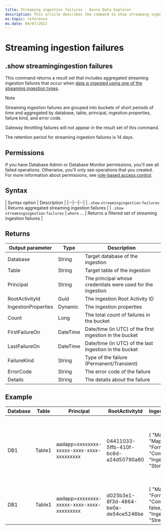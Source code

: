```yaml
---
title: Streaming ingestion failures - Azure Data Explorer
description: This article describes the command to show streaming ingestion failures in Azure Data Explorer.
ms.topic: reference
ms.date: 04/07/2022
---
```


# Streaming ingestion failures

## .show streamingingestion failures

This command returns a result set that includes aggregated streaming ingestion failures that occur when [data is ingested using one of the streaming ingestion types](../../ingest-data-streaming.md#choose-the-appropriate-streaming-ingestion-type).

> [!NOTE]
> Streaming ingestion failures are grouped into buckets of short periods of time and aggregated by database, table, principal, ingestion properties, failure kind, and error code.
>
> Gateway throttling failures will not appear in the result set of this command.
>
> The retention period for streaming ingestion failures is 14 days.

## Permissions

If you have Database Admin or Database Monitor permissions, you'll see all failed operations. Otherwise, you'll only see operations that you created. For more information about permissions, see [role-based access control](access-control/role-based-access-control.md).

## Syntax

| Syntax option | Description |
|--|--|--|
| `.show` `streamingingestion` `failures` | Returns aggregated streaming ingestion failures |
| `.show` `streamingingestion` `failures` \| `where` ... | Returns a filtered set of streaming ingestion failures |

## Returns

| Output parameter | Type | Description |
|--|--|--|
| Database | String | Target database of the ingestion |
| Table | String | Target table of the ingestion |
| Principal | String | The principal whosе credentials were used for the ingestion |
| RootActivityId | Guid | The ingestion Root Activity ID |
| IngestionProperties | Dynamic | The ingestion properties |
| Count | Long | The total count of failures in the bucket |
| FirstFailureOn | DateTime | Date/time (in UTC) of the first ingestion in the bucket |
| LastFailureOn | DateTime | Date/time (in UTC) of the last ingestion in the bucket |
| FailureKind | String | Type of the failure (Permanent/Transient) |
| ErrorCode | String | The error code of the failure |
| Details | String | The details about the failure |

## Example

| Database | Table | Principal | RootActivityId | IngestionProperties | Count | FirstFailureOn | LastFailureOn | FailureKind | ErrorCode | Details |
|--|--|--|--|--|--|--|--|--|--|--|
| DB1 | Table1 | aadapp=xxxxxxxx-xxxxx-xxxx-xxxx-xxxxxxxxx | 04411033-5ffb-410f-bc6d-a24d50790a80 | { "Mapping": "Mapping_name", "Format": "Csv", "Compressed": true, "IngestionSource": "Storage" } | 2 | 2020-10-11 12:06:35.8362967 | 2020-10-11 12:06:35.8362967 | Transient | Kusto.DataNode.Exceptions.StreamingIngestionServiceException | Server error in performing streaming ingestion into xxxx : Cannot determine row store for ingestion |
| DB1 | Table1 | aadapp=xxxxxxxx-xxxxx-xxxx-xxxx-xxxxxxxxx | d025b3e1-8f3d-4864-be0a-de54ce5246be | { "Mapping": null, "Format": "Csv", "Compressed": false, "IngestionSource": "Stream" } | 3 | 2020-10-11 12:07:40.8362967 | 2020-10-11 12:08:35.8362967 | Permanent | Kusto.DataNode.Exceptions.StreamingIngestionServiceException | Database metadata is unavailable. |
